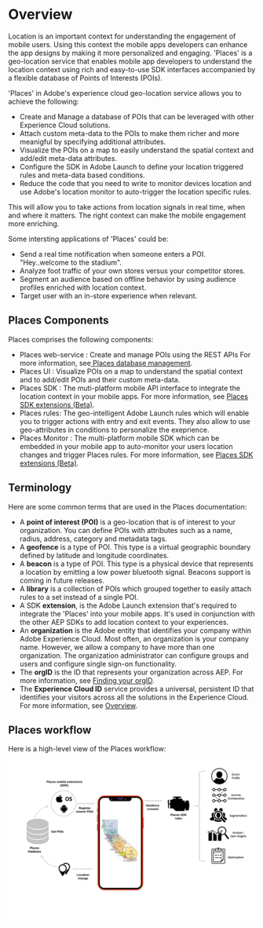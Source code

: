 # Overview

Location is an important context for understanding the engagement of mobile users. Using this context the mobile apps developers can enhance the app designs by making it more personalized and engaging. 'Places' is a geo-location service that enables mobile app developers to understand the location context using rich and easy-to-use SDK interfaces accompanied by a flexible database of Points of Interests \(POIs\).

'Places' in Adobe's experience cloud geo-location service allows you to achieve the following:

* Create and Manage a database of POIs that can be leveraged with other Experience Cloud solutions.
* Attach custom meta-data to the POIs to make them richer and more meanigful by specifying additional attributes. 
* Visualize the POIs on a map to easily understand the spatial context and add/edit meta-data attributes. 
* Configure the SDK in Adobe Launch to define your location triggered rules and meta-data based conditions.
* Reduce the code that you need to write to monitor devices location and use Adobe's location monitor to auto-trigger the location specific rules.

This will allow you to take actions from location signals in real time, when and where it matters. The right context can make the mobile engagement more enriching.

Some intersting applications of 'Places' could be:

* Send a real time notification when someone enters a POI. "Hey..welcome to the stadium". 
* Analyze foot traffic of your own stores versus your competitor stores.
* Segment an audience based on offline behavior by using audience profiles enriched with location context.
* Target user with an in-store experience when relevant.

## Places Components

Places comprises the following components:

* Places web-service : Create and manage POIs using the REST APIs For more information, see[ Places database management](https://launch.gitbook.io/places-services-by-adobe-documentation/places-database-management-1).
* Places UI : Visualize POIs on a map to understand the spatial context and to add/edit POIs and their custom meta-data.
* Places SDK : The muti-platform mobile API interface to integrate the location context in your mobile apps. For more information, see [Places SDK extensions \(Beta\)](https://aep-sdks.gitbook.io/docs/using-mobile-extensions/places-extension).
* Places rules: The geo-intelligent Adobe Launch rules which will enable you to trigger actions with entry and exit events. They also allow to use geo-attributes in conditions to personalize the exeprience. 
* Places Monitor : The multi-platform mobile SDK which can be embedded in your mobile app to auto-monitor your users location changes and trigger Places rules. For more information, see [Places SDK extensions \(Beta\)](https://aep-sdks.gitbook.io/docs/using-mobile-extensions/places-extension).

## Terminology

Here are some common terms that are used in the Places documentation:

* A **point of interest \(POI\)** is a geo-location that is of interest to your organization. You can define POIs with attributes such as a name, radius, address, category and metadata tags.
* A **geofence** is a type of POI. This type is a virtual geographic boundary defined by latitude and longitude coordinates.
* A **beacon** is a type of POI. This type is a physical device that represents a location by emitting a low power bluetooth signal. Beacons support is coming in future releases.
* A **library** is a collection of POIs which grouped together to easily attach rules to a set instead of a single POI. 
* A SDK **extension**, is the Adobe Launch extension that's required to integrate the 'Places' into your mobile apps. It's used in conjunction with the other AEP SDKs to add location context to your experiences.
* An **organization** is the Adobe entity that identifies your company within Adobe Experience Cloud. Most often, an organization is your company name. However, we allow a company to have more than one organization. The organization administrator can configure groups and users and configure single sign-on functionality.
* The **orgID** is the ID that represents your organization across AEP.  For more information, see [Finding your orgID](https://forums.adobe.com/thread/2339895).
* The **Experience Cloud ID** service provides a universal, persistent ID that identifies your visitors across all the solutions in the Experience Cloud.  For more information, see [Overview](https://marketing.adobe.com/resources/help/en_US/mcvid/).

## Places workflow

Here is a high-level view of the Places workflow:

![](.gitbook/assets/places-workflow-diagram-lc-1.png)

